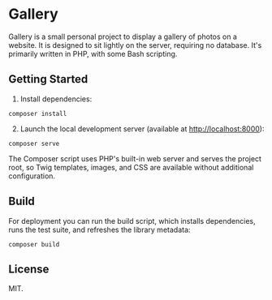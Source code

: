 # Gallery

Gallery is a small personal project to display a gallery of photos on a website. It is designed to sit lightly on the server, requiring no database. It's primarily written in PHP, with some Bash scripting.

## Getting Started

1. Install dependencies:

```
composer install
```

2. Launch the local development server (available at [http://localhost:8000](http://localhost:8000)):

```
composer serve
```

The Composer script uses PHP's built-in web server and serves the project root, so Twig templates, images, and CSS are available without additional configuration.

## Build

For deployment you can run the build script, which installs dependencies, runs the test suite, and refreshes the library metadata:

```
composer build
```

## License

MIT.
